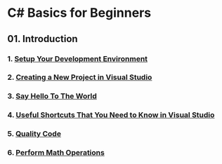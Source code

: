 # C# Basics for Beginners
## 01. Introduction
### 1. [Setup Your Development Environment](https://github.com/WilcyWilson/CSharp-101/blob/main/Setup%20Your%20Developer%20Environment/README.md)
### 2. [Creating a New Project in Visual Studio](https://github.com/WilcyWilson/CSharp-101/blob/main/Creating%20a%20New%20Project%20in%20Visual%20Studio/README.md)
### 3. [Say Hello To The World](https://github.com/WilcyWilson/CSharp-101/blob/main/Say%20Hello%20to%20the%20World/README.md)
### 4. [Useful Shortcuts That You Need to Know in Visual Studio](https://github.com/WilcyWilson/CSharp-101/blob/main/Useful%20Shortcuts%20That%20You%20Need%20to%20Know%20in%20Visual%20Studio/README.md)
### 5. [Quality Code](https://github.com/WilcyWilson/CSharp-101/blob/main/Quality%20Code/README.md)
### 6. [Perform Math Operations](https://github.com/WilcyWilson/CSharp-101/blob/main/Perform%20Math%20Operations/README.md)
